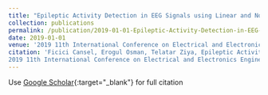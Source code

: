 ```yaml
---
title: "Epileptic Activity Detection in EEG Signals using Linear and Non-linear Feature Extraction Methods"
collection: publications
permalink: /publication/2019-01-01-Epileptic-Activity-Detection-in-EEG-Signals-using-Linear-and-Non-linear-Feature-Extraction-Methods
date: 2019-01-01
venue: '2019 11th International Conference on Electrical and Electronics Engineering (ELECO)'
citation: 'Ficici Cansel, Erogul Osman, Telatar Ziya, Epileptic Activity Detection in EEG Signals using Linear and Non-linear Feature Extraction Methods"
2019 11th International Conference on Electrical and Electronics Engineering (ELECO), 2019'
---
```

Use [Google Scholar](https://scholar.google.com/scholar?q=Epileptic+Activity+Detection+in+EEG+Signals+using+Linear+and+Non+linear+Feature+Extraction+Methods){:target="_blank"} for full citation
